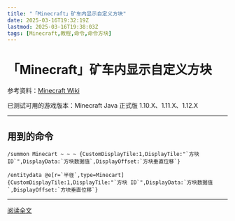 ```yaml
---
title: "「Minecraft」矿车内显示自定义方块"
date: 2025-03-16T19:32:19Z
lastmod: 2025-03-16T19:38:03Z
tags: [Minecraft,教程,命令,命令方块]
---
```


# 「Minecraft」矿车内显示自定义方块

参考资料：[Minecraft Wiki](https://zh.minecraft.wiki/%E5%91%BD%E4%BB%A4)

已测试可用的游戏版本：Minecraft Java 正式版 1.10.X、1.11.X、1.12.X

---

## 用到的命令

```text
/summon Minecart ~ ~ ~ {CustomDisplayTile:1,DisplayTile:"`方块 ID`",DisplayData:`方块数据值`,DisplayOffset:`方块垂直位移`}
```

```text
/entitydata @e[r=`半径`,type=Minecart] {CustomDisplayTile:1,DisplayTile:"`方块 ID`",DisplayData:`方块数据值`,DisplayOffset:`方块垂直位移`}
```

---

[阅读全文](https://www.bilibili.com/read/cv1718197)

‍
